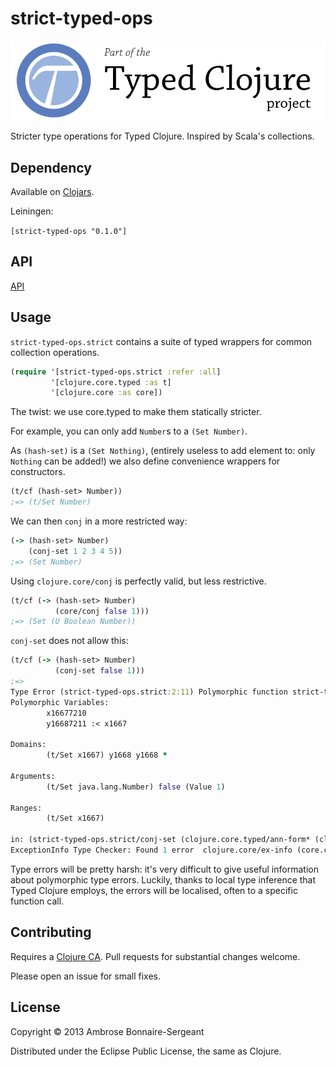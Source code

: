# strict-typed-ops

<a href='http://www.typedclojure.org'><img src='images/part-of-typed-clojure-project.png'></a>

Stricter type operations for Typed Clojure. Inspired by Scala's collections.

## Dependency

Available on [Clojars](https://clojars.org/org.typedclojure/strict-typed-ops).

Leiningen:

`[strict-typed-ops "0.1.0"]`

## API

[API](http://typedclojure.github.io/strict-typed-ops/)

## Usage

`strict-typed-ops.strict` contains a suite of typed wrappers for common collection operations.

```clojure
(require '[strict-typed-ops.strict :refer :all]
         '[clojure.core.typed :as t]
         '[clojure.core :as core])
```

The twist: we use core.typed to make them statically stricter.

For example, you can only add `Number`s to a `(Set Number)`. 

As `(hash-set)` is a
`(Set Nothing)`, (entirely useless to add element to: only `Nothing` can be added!)
we also define convenience wrappers for constructors.

```clojure
(t/cf (hash-set> Number))
;=> (t/Set Number)
```

We can then `conj` in a more restricted way:

```clojure
(-> (hash-set> Number)
    (conj-set 1 2 3 4 5))
;=> (Set Number)
```

Using `clojure.core/conj` is perfectly valid, but less restrictive.

```clojure
(t/cf (-> (hash-set> Number)
          (core/conj false 1)))
;=> (Set (U Boolean Number))

```

`conj-set` does not allow this:

```clojure
(t/cf (-> (hash-set> Number)
          (conj-set false 1)))
;=> 
Type Error (strict-typed-ops.strict:2:11) Polymorphic function strict-typed-ops.strict/conj-set could not be applied to arguments:
Polymorphic Variables:
        x16677210
        y16687211 :< x1667

Domains:
        (t/Set x1667) y1668 y1668 *

Arguments:
        (t/Set java.lang.Number) false (Value 1)

Ranges:
        (t/Set x1667)

in: (strict-typed-ops.strict/conj-set (clojure.core.typed/ann-form* (clojure.core/hash-set) (quote (clojure.core.typed/Set Number))) false 1)
ExceptionInfo Type Checker: Found 1 error  clojure.core/ex-info (core.clj:4327)
```

Type errors will be pretty harsh: it's very difficult to give useful information about
polymorphic type errors. Luckily, thanks to local type inference that Typed Clojure
employs, the errors will be localised, often to a specific function call.

## Contributing

Requires a [Clojure CA](http://clojure.org/contributing). Pull requests for substantial
changes welcome.

Please open an issue for small fixes.

## License

Copyright © 2013 Ambrose Bonnaire-Sergeant

Distributed under the Eclipse Public License, the same as Clojure.
